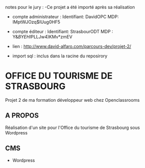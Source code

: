 notes pour le jury : 
-Ce projet a été importé après sa réalisation

- compte administrateur : 
Identifiant: DavidOPC
MDP: IMptWJOzq$IUug0HF5 

- compte éditeur :
Identifiant: StrasbourODT
MDP : Y&*BYEHI*PLLJw4)KMv*zmEV

- lien : http://www.david-alfaro.com/parcours-dev/projet-2/

- import sql : inclus dans la racine du reposirory

<h1>OFFICE DU TOURISME DE STRASBOURG</h1>
Projet 2 de ma formation développeur web chez Openclassrooms

<h2>A PROPOS</h2>

Réalisation d'un site pour l'Office du tourisme de Strasbourg sous Wordpress

<h2>CMS</h2>

- Wordpress
